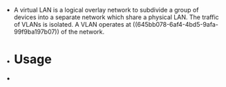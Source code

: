 - A virtual LAN is a logical overlay network to subdivide a group of devices into a separate network which share a physical LAN. The traffic of VLANs is isolated. A VLAN operates at ((645bb078-6af4-4bd5-9afa-99f9ba197b07)) of the network.
- # Usage
-